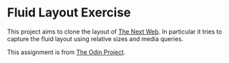 # Fluid Layout Exercise

This project aims to clone the layout of [The Next Web](https://thenextweb.com/). In particular it tries to capture the fluid layout using relative sizes and media queries.

This assignment is from [The Odin Project](https://www.theodinproject.com/courses/html5-and-css3/lessons/building-with-responsive-design).
